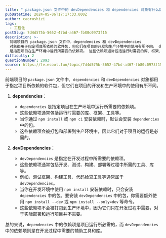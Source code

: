 ```yaml
---
title: " package.json 文件中的 devDependencies 和 dependencies 对象有什么区别？"
pubDatetime: 2024-05-06T17:17:33.000Z
author: caorushizi
tags:
  - 工程化
postSlug: 7d4d575b-5652-47bd-a467-fb80c0973f15
description: >-
  前端项目的 package.json 文件中，dependencies 和 devDependencies
  对象都用于指定项目所依赖的软件包，但它们在项目的开发和生产环境中的使用有所不同。 dependencies： dependencies
  是指定项目在生产环境中运行所需要的依赖项。 这些依赖项通常包括运行时需要的库、框架、工具等。 当你通过 npm install 或 npm ci 安装依赖时
difficulty: 2
questionNumber: 2093
source: https://fe.ecool.fun/topic/7d4d575b-5652-47bd-a467-fb80c0973f15
---
```


前端项目的 `package.json` 文件中，`dependencies` 和 `devDependencies` 对象都用于指定项目所依赖的软件包，但它们在项目的开发和生产环境中的使用有所不同。

1. **dependencies**：

   - `dependencies` 是指定项目在生产环境中运行所需要的依赖项。
   - 这些依赖项通常包括运行时需要的库、框架、工具等。
   - 当你通过 `npm install` 或 `npm ci` 安装依赖时，默认会安装 `dependencies` 中的包。
   - 这些依赖项会被打包和部署到生产环境中，因此它们对于项目的运行是必需的。

2. **devDependencies**：
   - `devDependencies` 是指定在开发过程中所需要的依赖项。
   - 这些依赖项通常包括开发、测试、构建、部署等过程中所需的工具、库等。
   - 例如，测试框架、构建工具、代码检查工具等通常属于 `devDependencies`。
   - 当你在开发环境中使用 `npm install` 安装依赖时，只会安装 `dependencies` 中的包。要安装 `devDependencies` 中的包，你需要额外使用 `npm install --dev` 或 `npm install --only=dev` 等命令。
   - 这些依赖项不会被打包到生产环境中，因为它们只在开发过程中需要，对于实际部署和运行项目并不需要。

总的来说，`dependencies` 中的依赖项是项目运行所必需的，而 `devDependencies` 中的依赖项则是在开发过程中需要的辅助工具和库。

